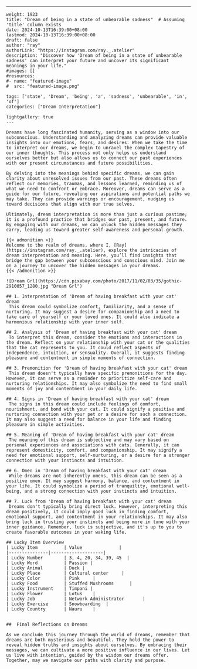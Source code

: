 ---
    weight: 1923
    title: "Dream of being in a state of unbearable sadness"  # Assuming 'title' column exists
    date: 2024-10-13T16:39:00+08:00
    lastmod: 2024-10-13T16:39:00+08:00
    draft: false
    author: "ray"
    authorLink: "https://instagram.com/ray._.atelier"
    description: "Discover how 'Dream of being in a state of unbearable sadness' can interpret your future and uncover its significant meanings in your life."
    #images: []
    #resources:
    #- name: "featured-image"
    #  src: "featured-image.png"
    
    tags: ['state', 'Dream', 'being', 'a', 'sadness', 'unbearable', 'in', 'of']
    categories: ["Dream Interpretation"]
    
    lightgallery: true
    ---
    
    Dreams have long fascinated humanity, serving as a window into our subconscious. Understanding and analyzing dreams can provide valuable insights into our emotions, fears, and desires. When we take the time to interpret our dreams, we begin to unravel the complex tapestry of our inner thoughts. This process not only helps us understand ourselves better but also allows us to connect our past experiences with our present circumstances and future possibilities.
    
    By delving into the meanings behind specific dreams, we can gain clarity about unresolved issues from our past. These dreams often reflect our memories, traumas, and lessons learned, reminding us of what we need to confront or embrace. Moreover, dreams can serve as a guide for our future, revealing our aspirations and potential paths we may take. They can provide warnings or encouragement, nudging us toward decisions that align with our true selves.
    
    Ultimately, dream interpretation is more than just a curious pastime; it is a profound practice that bridges our past, present, and future. By engaging with our dreams, we can unlock the hidden messages they carry, leading us toward greater self-awareness and personal growth.
    
    {{< admonition >}}
    Welcome to the realm of dreams, where I, [Ray](https://instagram.com/ray._.atelier), explore the intricacies of dream interpretation and meaning. Here, you’ll find insights that bridge the gap between your subconscious and conscious mind. Join me on a journey to uncover the hidden messages in your dreams.
    {{< /admonition >}}
    
    ![Dream Grl](https://cdn.pixabay.com/photo/2017/11/02/03/35/gothic-2910057_1280.jpg "Dream Grl")
    
    ## 1. Interpretation of 'Dream of having breakfast with your cat' dream
     This dream could symbolize comfort, familiarity, and a sense of nurturing. It may suggest a desire for companionship and a need to take care of yourself or your loved ones. It could also indicate a harmonious relationship with your inner self.
    
    ## 2. Analysis of 'Dream of having breakfast with your cat' dream
     To interpret this dream, consider the emotions and interactions in the dream. Reflect on your relationship with your cat or the qualities that the cat represents to you. It could reflect aspects of independence, intuition, or sensuality. Overall, it suggests finding pleasure and contentment in simple moments of connection.
    
    ## 3. Premonition for 'Dream of having breakfast with your cat' dream
     This dream doesn't typically have specific premonitions for the day. However, it can serve as a reminder to prioritize self-care and nurturing relationships. It may also symbolize the need to find small moments of joy and contentment in your daily life.
    
    ## 4. Signs in 'Dream of having breakfast with your cat' dream
     The signs in this dream could include feelings of comfort, nourishment, and bond with your cat. It could signify a positive and nurturing connection with your pet or a desire for such a connection. It may also suggest a need for balance in your life and finding pleasure in simple activities.
    
    ## 5. Meaning of 'Dream of having breakfast with your cat' dream
     The meaning of this dream is subjective and may vary based on personal experiences and associations with cats. Generally, it can represent domesticity, comfort, and companionship. It may signify a need for emotional support, self-nurturing, or a desire for a stronger connection with your instincts and intuition.
    
    ## 6. Omen in 'Dream of having breakfast with your cat' dream
     While dreams are not inherently omens, this dream can be seen as a positive omen. It may suggest harmony, balance, and contentment in your life. It could symbolize a period of tranquility, emotional well-being, and a strong connection with your instincts and intuition.
    
    ## 7. Luck from 'Dream of having breakfast with your cat' dream
     Dreams don't typically bring direct luck. However, interpreting this dream positively, it could imply good luck in finding comfort, emotional support, and contentment in your relationships. It may also bring luck in trusting your instincts and being more in tune with your inner guidance. Remember, luck is subjective, and it's up to you to create favorable outcomes in your waking life.
    
    ## Lucky Item Overview
    | Lucky Item          | Value              |
    |---------------|--------------------|
    | Lucky Number        | 3, 4, 20, 34, 39, 45  |
    | Lucky Word          | Passion |
    | Lucky Animal        | Duck |
    | Lucky Place         | Cultural center     |
    | Lucky Color         | Pink     |
    | Lucky Food          | Stuffed Mushrooms      |
    | Lucky Instrument    | Timpani |
    | Lucky Flower        | Lotus    |
    | Lucky Job           | Network Administrator       |
    | Lucky Exercise      | Snowboarding  |
    | Lucky Country       | Nauru    |
    
    
    ##  Final Reflections on Dreams
    
    As we conclude this journey through the world of dreams, remember that dreams are both mysterious and beautiful. They hold the power to reveal hidden truths and insights about ourselves. By embracing their messages, we can cultivate a more positive influence in our lives. Let us live with intention, guided by the wisdom our dreams offer. Together, may we navigate our paths with clarity and purpose.
    